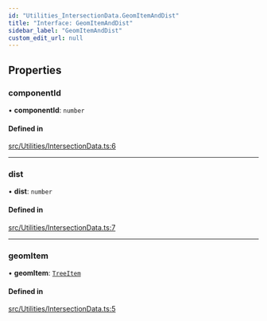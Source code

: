 ```yaml
---
id: "Utilities_IntersectionData.GeomItemAndDist"
title: "Interface: GeomItemAndDist"
sidebar_label: "GeomItemAndDist"
custom_edit_url: null
---
```




## Properties

### componentId

• **componentId**: `number`

#### Defined in

[src/Utilities/IntersectionData.ts:6](https://github.com/ZeaInc/zea-engine/blob/819769315/src/Utilities/IntersectionData.ts#L6)

___

### dist

• **dist**: `number`

#### Defined in

[src/Utilities/IntersectionData.ts:7](https://github.com/ZeaInc/zea-engine/blob/819769315/src/Utilities/IntersectionData.ts#L7)

___

### geomItem

• **geomItem**: [`TreeItem`](../SceneTree/SceneTree_TreeItem.TreeItem)

#### Defined in

[src/Utilities/IntersectionData.ts:5](https://github.com/ZeaInc/zea-engine/blob/819769315/src/Utilities/IntersectionData.ts#L5)

